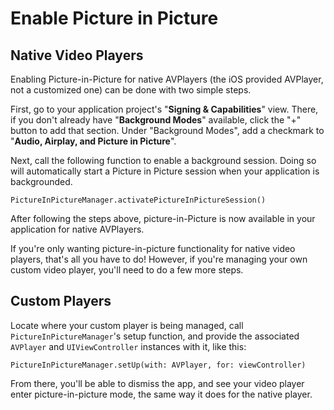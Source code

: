 # Enable Picture in Picture

## Native Video Players

Enabling Picture-in-Picture for native AVPlayers (the iOS provided AVPlayer, not a customized one) can be done with two simple steps.

First, go to your application project's "**Signing & Capabilities**" view. There, if you don't already have "**Background Modes**" available, click the "+" button to add that section. Under "Background Modes", add a checkmark to "**Audio, Airplay, and Picture in Picture**".

Next, call the following function to enable a background session. Doing so will automatically start a Picture in Picture session when your application is backgrounded.

```
PictureInPictureManager.activatePictureInPictureSession()
```

After following the steps above, picture-in-Picture is now available in your application for native AVPlayers.

If you're only wanting picture-in-picture functionality for native video players, that's all you have to do! However, if you're managing your own custom video player, you'll need to do a few more steps.

## Custom Players

Locate where your custom player is being managed, call `PictureInPictureManager`'s setup function, and provide the associated `AVPlayer` and `UIViewController` instances with it, like this:

```
PictureInPictureManager.setUp(with: AVPlayer, for: viewController)
```

From there, you'll be able to dismiss the app, and see your video player enter picture-in-picture mode, the same way it does for the native player.
